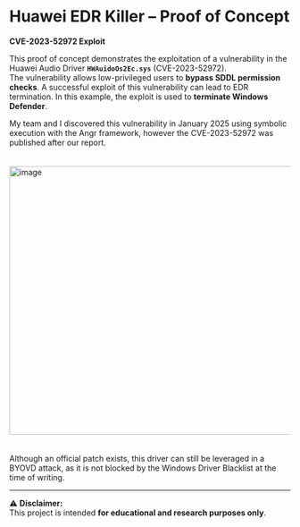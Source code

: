 # Huawei EDR Killer – Proof of Concept  
**CVE-2023-52972 Exploit**

This proof of concept demonstrates the exploitation of a vulnerability in the Huawei Audio Driver **`HWAuidoOs2Ec.sys`** (CVE-2023-52972).  
The vulnerability allows low-privileged users to **bypass SDDL permission checks**. A successful exploit of this vulnerability can lead to EDR termination. In this example, the exploit is used to **terminate Windows Defender**.

My team and I discovered this vulnerability in January 2025 using symbolic execution with the Angr framework, however the CVE-2023-52972 was published after our report.<br><br><br>
<img width="720" height="480" alt="image" src="https://github.com/user-attachments/assets/473595dc-e882-4c00-be47-695cd55803ee" /><br><br><br>
Although an official patch exists, this driver can still be leveraged in a BYOVD  attack, as it is not blocked by the Windows Driver Blacklist at the time of writing.

---

⚠️ **Disclaimer:**  
This project is intended **for educational and research purposes only**.

